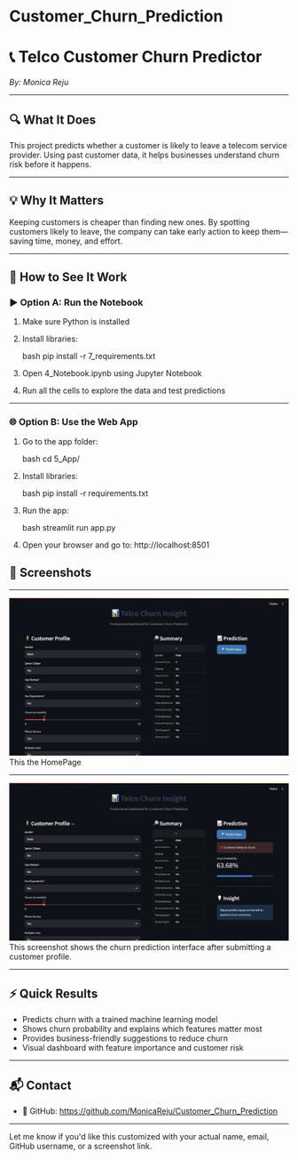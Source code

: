 # Customer_Churn_Prediction
# 📞 Telco Customer Churn Predictor

*By: Monica Reju*

---

## 🔍 What It Does

This project predicts whether a customer is likely to leave a telecom service provider.
Using past customer data, it helps businesses understand churn risk before it happens.

---

## 💡 Why It Matters

Keeping customers is cheaper than finding new ones.
By spotting customers likely to leave, the company can take early action to keep them—saving time, money, and effort.

---

## 🚀 How to See It Work

### ▶ Option A: Run the Notebook

1. Make sure Python is installed
2. Install libraries:

   bash
   pip install -r 7_requirements.txt
   

3. Open 4_Notebook.ipynb using Jupyter Notebook
4. Run all the cells to explore the data and test predictions

---

### 🌐 Option B: Use the Web App

1. Go to the app folder:

   bash
   cd 5_App/
   

2. Install libraries:

   bash
   pip install -r requirements.txt
   

3. Run the app:

   bash
   streamlit run app.py
   

4. Open your browser and go to:
   http://localhost:8501

## 📸 Screenshots

---

![App Home Page](screenshots/Home_page.png)
This the HomePage

---

![App Home Page](screenshots/Prediction_page.png)
This screenshot shows the churn prediction interface after submitting a customer profile.

---

## ⚡ Quick Results

- Predicts churn with a trained machine learning model
- Shows churn probability and explains which features matter most
- Provides business-friendly suggestions to reduce churn
- Visual dashboard with feature importance and customer risk

---

## 📬 Contact

- 🐙 GitHub: https://github.com/MonicaReju/Customer_Churn_Prediction

---

Let me know if you'd like this customized with your actual name, email, GitHub username, or a screenshot link.
